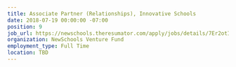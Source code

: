 ```yaml
---
title: Associate Partner (Relationships), Innovative Schools
date: 2018-07-19 00:00:00 -07:00
position: 9
job_url: https://newschools.theresumator.com/apply/jobs/details/7Er2otIS5V?
organization: NewSchools Venture Fund
employment_type: Full Time
location: TBD
---
```


